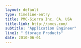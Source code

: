 ```yaml
---
layout: default
type: timeline-entry
title: PMC-Sierra Inc, CA, USA
title-link: http://pmcs.com/
subtitle: "Application Engineer"
line1: " Storage Products"
date: 2010-06-01
---
```

